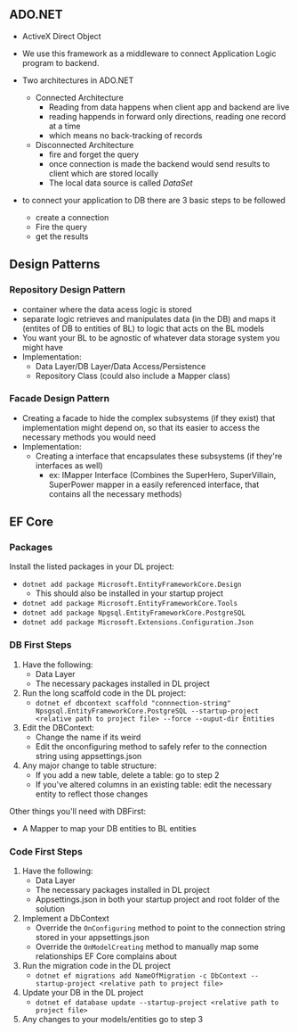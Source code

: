 ## ADO.NET
- ActiveX Direct Object
- We use this framework as a middleware to connect Application Logic program to backend.
- Two architectures in ADO.NET
    - Connected Architecture
        - Reading from data happens when client app and backend are live 
        - reading happends in forward only directions, reading one record at a time
        - which means no back-tracking of records
    - Disconnected Architecture
        - fire and forget the query
        - once connection is made the backend would send results to client which are stored locally
        - The local data source is called *DataSet*



- to connect your application to DB there are 3 basic steps to be followed
    - create a connection
    - Fire the query
    - get the results

## Design Patterns
### Repository Design Pattern
- container where the data acess logic is stored
- separate logic retrieves and manipulates data (in the DB) and maps it (entites of DB to entities of BL) to logic that acts on the BL models
- You want your BL to be agnostic of whatever data storage system you might have
- Implementation:
    - Data Layer/DB Layer/Data Access/Persistence 
    - Repository Class (could also include a Mapper class)

### Facade Design Pattern
- Creating a facade to hide the complex subsystems (if they exist) that implementation might depend on, so that its easier to access the necessary methods you would need
- Implementation:
    - Creating a interface that encapsulates these subsystems (if they're interfaces as well)
        - ex: IMapper Interface (Combines the SuperHero, SuperVillain, SuperPower mapper in a easily referenced interface, that contains all the necessary methods)

## EF Core
### Packages
Install the listed packages in your DL project:
- ```dotnet add package Microsoft.EntityFrameworkCore.Design```
    - This should also be installed in your startup project
- ```dotnet add package Microsoft.EntityFrameworkCore.Tools```
- ```dotnet add package Npgsql.EntityFrameworkCore.PostgreSQL```
- ```dotnet add package Microsoft.Extensions.Configuration.Json```
### DB First Steps
1. Have the following:
    - Data Layer
    - The necessary packages installed in DL project
2. Run the long scaffold code in the DL project:
    - `dotnet ef dbcontext scaffold "connnection-string" Npsgsql.EntityFrameworkCore.PostgreSQL --startup-project <relative path to project file> --force --ouput-dir Entities`
3. Edit the DBContext:
    - Change the name if its weird
    - Edit the onconfiguring method to safely refer to the connection string using appsettings.json
4. Any major change to table structure:
    - If you add a new table, delete a table: go to step 2
    - If you've altered columns in an existing table: edit the necessary entity to reflect those changes

Other things you'll need with DBFirst:
- A Mapper to map your DB entities to BL entities

### Code First Steps
1. Have the following:
    - Data Layer
    - The necessary packages installed in DL project
    - Appsettings.json in both your startup project and root folder of the solution
2. Implement a DbContext
    - Override the `OnConfiguring` method to point to the connection string stored in your appsettings.json
    - Override the `OnModelCreating` method to manually map some relationships EF Core complains about
3. Run the migration code in the DL project
    - `dotnet ef migrations add NameOfMigration -c DbContext --startup-project <relative path to project file>`
4. Update your DB in the DL project
    - `dotnet ef database update --startup-project <relative path to project file>`
5. Any changes to your models/entities go to step 3



    